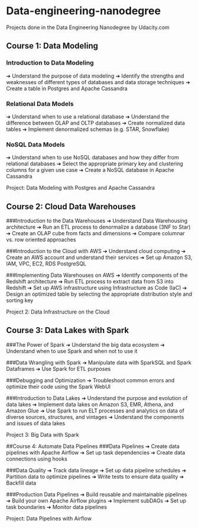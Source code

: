 # Data-engineering-nanodegree
Projects done in the Data Engineering Nanodegree by Udacity.com

## Course 1: Data Modeling
### Introduction to Data Modeling
➔ Understand the purpose of data modeling
➔ Identify the strengths and weaknesses of different types of databases and data storage techniques
➔ Create a table in Postgres and Apache Cassandra

### Relational Data Models
➔ Understand when to use a relational database
➔ Understand the difference between OLAP and OLTP databases
➔ Create normalized data tables
➔ Implement denormalized schemas (e.g. STAR, Snowflake)

### NoSQL Data Models
➔ Understand when to use NoSQL databases and how they differ from relational databases
➔ Select the appropriate primary key and clustering columns for a given use case
➔ Create a NoSQL database in Apache Cassandra


Project: Data Modeling with Postgres and Apache Cassandra

## Course 2: Cloud Data Warehouses
###Introduction to the Data Warehouses
➔ Understand Data Warehousing architecture
➔ Run an ETL process to denormalize a database (3NF to Star)
➔ Create an OLAP cube from facts and dimensions
➔ Compare columnar vs. row oriented approaches

###Introduction to the Cloud with AWS
➔ Understand cloud computing
➔ Create an AWS account and understand their services
➔ Set up Amazon S3, IAM, VPC, EC2, RDS PostgreSQL

###Implementing Data Warehouses on AWS
➔ Identify components of the Redshift architecture
➔ Run ETL process to extract data from S3 into Redshift
➔ Set up AWS infrastructure using Infrastructure as Code (IaC)
➔ Design an optimized table by selecting the appropriate distribution style and sorting key

Project 2: Data Infrastructure on the Cloud

## Course 3: Data Lakes with Spark
###The Power of Spark
➔ Understand the big data ecosystem
➔ Understand when to use Spark and when not to use it

###Data Wrangling with Spark
➔ Manipulate data with SparkSQL and Spark Dataframes
➔ Use Spark for ETL purposes

###Debugging and Optimization
➔ Troubleshoot common errors and optimize their code using the Spark WebUI

###Introduction to Data Lakes
➔ Understand the purpose and evolution of data lakes
➔ Implement data lakes on Amazon S3, EMR, Athena, and Amazon Glue
➔ Use Spark to run ELT processes and analytics on data of diverse sources, structures, and vintages
➔ Understand the components and issues of data lakes

Project 3: Big Data with Spark


##Course 4: Automate Data Pipelines
###Data Pipelines
➔ Create data pipelines with Apache Airflow
➔ Set up task dependencies
➔ Create data connections using hooks

###Data Quality
➔ Track data lineage
➔ Set up data pipeline schedules
➔ Partition data to optimize pipelines
➔ Write tests to ensure data quality
➔ Backfill data

###Production Data Pipelines
➔ Build reusable and maintainable pipelines
➔ Build your own Apache Airflow plugins
➔ Implement subDAGs
➔ Set up task boundaries
➔ Monitor data pipelines

Project: Data Pipelines with Airflow

